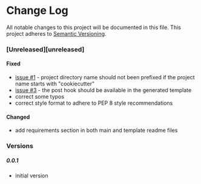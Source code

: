 # Change Log
All notable changes to this project will be documented in this file.
This project adheres to [Semantic Versioning](http://semver.org/).

### [Unreleased][unreleased]

#### Fixed
- [issue #1][issue-1] - project directory name should not been prefixed if the project name starts with "cookiecutter"
- [issue #3][issue-3] - the post hook should be available in the generated template
- correct some typos
- correct style format to adhere to PEP 8 style recommendations

#### Changed
- add requirements section in both main and template readme files

### Versions
##### 0.0.1
* initial version

[issue-1]: https://github.com/eviweb/cookiecutter-template/issues/1
[issue-3]: https://github.com/eviweb/cookiecutter-template/issues/3